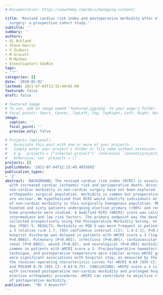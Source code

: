 ```yaml
---
# Documentation: https://wowchemy.com/docs/managing-content/

title: 'Revised cardiac risk index and postoperative morbidity after elective orthopaedic
  surgery: a prospective cohort study.'
subtitle: ''
summary: ''
authors:
- GL Ackland
- Steve Harris
- Y Ziabari
- M Grocott
- M Mythen
- Investigators SOuRCe
tags:
- '""'
categories: []
date: '2010-01-01'
lastmod: 2021-07-04T13:15:49+01:00
featured: false
draft: false

# Featured image
# To use, add an image named `featured.jpg/png` to your page's folder.
# Focal points: Smart, Center, TopLeft, Top, TopRight, Left, Right, BottomLeft, Bottom, BottomRight.
image:
  caption: ''
  focal_point: ''
  preview_only: false

# Projects (optional).
#   Associate this post with one or more of your projects.
#   Simply enter your project's folder or file name without extension.
#   E.g. `projects = ["internal-project"]` references `content/project/deep-learning/index.md`.
#   Otherwise, set `projects = []`.
projects: []
publishDate: '2021-07-04T12:15:49.495569Z'
publication_types:
- '2'
abstract: 'BACKGROUND: The revised cardiac risk index (RCRI) is associated strongly
  with increased cardiac ischaemic risk and perioperative death. Associations with
  non-cardiac morbidity in non-cardiac surgery have not been explored. In the elective
  orthopaedic surgical population, morbidity is common but preoperative predictors
  are unclear. We hypothesized that RCRI would identify individuals at increased risk
  of non-cardiac morbidity in this surgically homogenous population. METHODS: Five
  hundred and sixty patients undergoing elective primary (>90%) and revision hip and
  knee procedures were studied. A modified RCRI (mRCRI) score was calculated, weighting
  intermediate and low risk factors. The primary endpoint was the development of morbidity,
  collected prospectively using the Postoperative Morbidity Survey, on postoperative
  day (POD) 5. RESULTS: Morbidity on POD 5 was more frequent in patients with mRCRI
  ≥ 3 relative risk 1.7, [95% confidence interval (CI): 1.4-2.1]; P<0.001. Time to
  hospital discharge was delayed in patients with mRCRI score ≥ 3 (log-rank test,
  P=0.0002). Pulmonary (P<0.001), infectious (P=0.001), cardiovascular (P=0.0003),
  renal (P<0.0001), wound (P=0.02), and neurological (P=0.002) morbidities were more
  common in patients with mRCRI score ≥ 3. Pre/postoperative haematocrit, anaesthetic/analgesic
  technique, and postoperative temperature were similar across mRCRI groups. There
  were significant associations with hospital stay, as measured by the area under
  the receiver-operating characteristic curves for mRCRI 0.64 (95% CI: 0.58-0.70)
  and POSSUM 0.70 (95% CI: 0.63-0.75). CONCLUSIONS: mRCRI score ≥ 3 is associated
  with increased postoperative non-cardiac morbidity and prolonged hospital stay after
  elective orthopaedic procedures. mRCRI can contribute to objective risk stratification
  of postoperative morbidity.'
publication: '*Br J Anaesth*'
---
```

